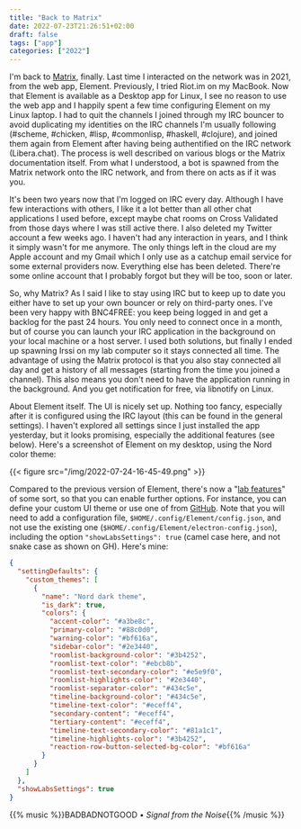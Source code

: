 ```yaml
---
title: "Back to Matrix"
date: 2022-07-23T21:26:51+02:00
draft: false
tags: ["app"]
categories: ["2022"]
---
```


I'm back to [Matrix], finally. Last time I interacted on the network was in 2021, from the web app, Element. Previously, I tried Riot.im on my MacBook. Now that Element is available as a Desktop app for Linux, I see no reason to use the web app and I happily spent a few time configuring Element on my Linux laptop. I had to quit the channels I joined through my IRC bouncer to avoid duplicating my identities on the IRC channels I'm usually following (#scheme, #chicken, #lisp, #commonlisp, #haskell, #clojure), and joined them again from Element after having being authentified on the IRC network (Libera.chat). The process is well described on various blogs or the Matrix documentation itself. From what I understood, a bot is spawned from the Matrix network onto the IRC network, and from there on acts as if it was you.

It's been two years now that I'm logged on IRC every day. Although I have few interactions with others, I like it a lot better than all other chat applications I used before, except maybe chat rooms on Cross Validated from those days where I was still active there. I also deleted my Twitter account a few weeks ago. I haven't had any interaction in years, and I think it simply wasn't for me anymore. The only things left in the cloud are my Apple account and my Gmail which I only use as a catchup email service for some external providers now. Everything else has been deleted. There're some online account that I probably forgot but they will be too, soon or later.

So, why Matrix? As I said I like to stay using IRC but to keep up to date you either have to set up your own bouncer or rely on third-party ones. I've been very happy with BNC4FREE: you keep being logged in and get a backlog for the past 24 hours. You only need to connect once in a month, but of course you can launch your IRC application in the background on your local machine or a host server. I used both solutions, but finally I ended up spawning Irssi on my lab computer so it stays connected all time. The advantage of using the Matrix protocol is that you also stay connected all day and get a history of all messages (starting from the time you joined a channel). This also means you don't need to have the application running in the background. And you get notification for free, via libnotify on Linux.

About Element itself. The UI is nicely set up. Nothing too fancy, especially after it is configured using the IRC layout (this can be found in the general settings). I haven't explored all settings since I just installed the app yesterday, but it looks promising, especially the additional features (see below). Here's a screenshot of Element on my desktop, using the Nord color theme:

{{< figure src="/img/2022-07-24-16-45-49.png" >}}

Compared to the previous version of Element, there's now a "[lab features]" of some sort, so that you can enable further options. For instance, you can define your custom UI theme or use one of from [GitHub]. Note that you will need to add a configuration file, `$HOME/.config/Element/config.json`, and not use the existing one (`$HOME/.config/Element/electron-config.json`), including the option `"showLabsSettings": true` (camel case here, and not snake case as shown on GH). Here's mine:

```json
{
  "settingDefaults": {
    "custom_themes": [
      {
        "name": "Nord dark theme",
        "is_dark": true,
        "colors": {
          "accent-color": "#a3be8c",
          "primary-color": "#88c0d0",
          "warning-color": "#bf616a",
          "sidebar-color": "#2e3440",
          "roomlist-background-color": "#3b4252",
          "roomlist-text-color": "#ebcb8b",
          "roomlist-text-secondary-color": "#e5e9f0",
          "roomlist-highlights-color": "#2e3440",
          "roomlist-separator-color": "#434c5e",
          "timeline-background-color": "#434c5e",
          "timeline-text-color": "#eceff4",
          "secondary-content": "#eceff4",
          "tertiary-content": "#eceff4",
          "timeline-text-secondary-color": "#81a1c1",
          "timeline-highlights-color": "#3b4252",
          "reaction-row-button-selected-bg-color": "#bf616a"
        }
      }
    ]
  },
  "showLabsSettings": true
}
```

{{% music %}}BADBADNOTGOOD • _Signal from the Noise_{{% /music %}}

[matrix]: /post/matrix-riot/
[lab features]: https://github.com/vector-im/element-web/blob/develop/docs/labs.md
[github]: https://github.com/aaronraimist/element-themes/
